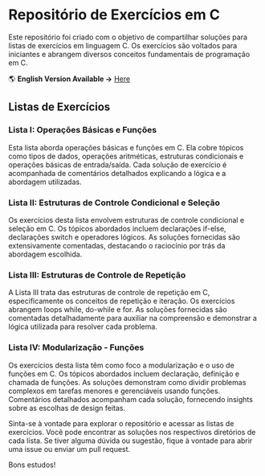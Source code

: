 # Repositório de Exercícios em C

Este repositório foi criado com o objetivo de compartilhar soluções para listas de exercícios em linguagem C. Os exercícios são voltados para iniciantes e abrangem diversos conceitos fundamentais de programação em C.

🌎 **English Version Available ->** [Here](README.en.md)

## Listas de Exercícios

### Lista I: Operações Básicas e Funções

Esta lista aborda operações básicas e funções em C. Ela cobre tópicos como tipos de dados, operações aritméticas, estruturas condicionais e operações básicas de entrada/saída. Cada solução de exercício é acompanhada de comentários detalhados explicando a lógica e a abordagem utilizadas.

### Lista II: Estruturas de Controle Condicional e Seleção

Os exercícios desta lista envolvem estruturas de controle condicional e seleção em C. Os tópicos abordados incluem declarações if-else, declarações switch e operadores lógicos. As soluções fornecidas são extensivamente comentadas, destacando o raciocínio por trás da abordagem escolhida.

### Lista III: Estruturas de Controle de Repetição

A Lista III trata das estruturas de controle de repetição em C, especificamente os conceitos de repetição e iteração. Os exercícios abrangem loops while, do-while e for. As soluções fornecidas são comentadas detalhadamente para auxiliar na compreensão e demonstrar a lógica utilizada para resolver cada problema.

### Lista IV: Modularização - Funções

Os exercícios desta lista têm como foco a modularização e o uso de funções em C. Os tópicos abordados incluem declaração, definição e chamada de funções. As soluções demonstram como dividir problemas complexos em tarefas menores e gerenciáveis usando funções. Comentários detalhados acompanham cada solução, fornecendo insights sobre as escolhas de design feitas.

Sinta-se à vontade para explorar o repositório e acessar as listas de exercícios. Você pode encontrar as soluções nos respectivos diretórios de cada lista. Se tiver alguma dúvida ou sugestão, fique à vontade para abrir uma issue ou enviar um pull request.

Bons estudos!
